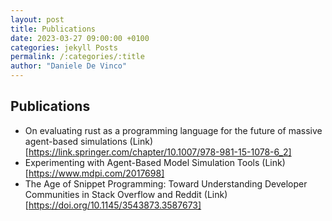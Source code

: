 ```yaml
---
layout: post
title: Publications
date: 2023-03-27 09:00:00 +0100
categories: jekyll Posts
permalink: /:categories/:title
author: "Daniele De Vinco"
---
```


## Publications  

- On evaluating rust as a programming language for the future of massive agent-based simulations (Link)[https://link.springer.com/chapter/10.1007/978-981-15-1078-6_2]
- Experimenting with Agent-Based Model Simulation Tools (Link)[https://www.mdpi.com/2017698]
- The Age of Snippet Programming: Toward Understanding Developer Communities in Stack Overflow and Reddit (Link)[https://doi.org/10.1145/3543873.3587673]
